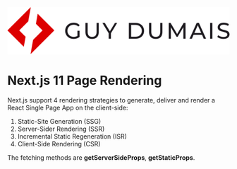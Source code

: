![Alt](/public/guy-dumais-logo.svg "Guy Dumais")
# Next.js 11 Page Rendering

Next.js support 4 rendering strategies to generate, deliver and render a React Single Page App on the client-side:
1. Static-Site Generation (SSG)
2. Server-Sider Rendering (SSR)
3. Incremental Static Regeneration (ISR)
4. Client-Side Rendering (CSR)

The fetching methods are **getServerSideProps**, **getStaticProps**.
